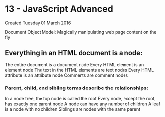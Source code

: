 # 13 - JavaScript Advanced
Created Tuesday 01 March 2016

Document Object Model: Magically manipulating web page content on the fly

Everything in an HTML document is a node:
-----------------------------------------
 The entire document is a document node
 Every HTML element is an element node
 The text in the HTML elements are text nodes
 Every HTML attribute is an attribute node
 Comments are comment nodes


### Parent,  child, and sibling terms describe the relationships:
In a node tree, the top node is called the root
Every node, except the root, has exactly one parent node
A node can have any number of children
A leaf is a node with no children
Siblings are nodes with the same parent

